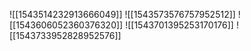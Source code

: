 ![[1543514232913666049]]
![[1543573576757952512]]
![[1543606052360376320]]
![[1543701395253170176]]
![[1543733952828952576]]
